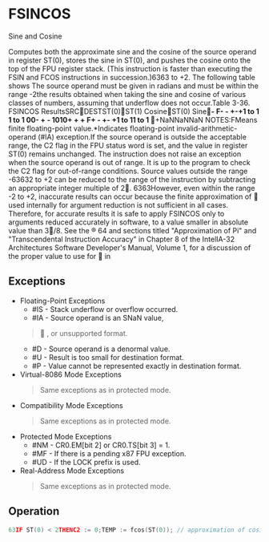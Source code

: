 # FSINCOS

Sine and Cosine

Computes both the approximate sine and the cosine of the source operand in register ST(0), stores the sine in ST(0), and pushes the cosine onto the top of the FPU register stack.
(This instruction is faster than executing the FSIN and FCOS instructions in succession.)6363 to +2.
The following table shows The source operand must be given in radians and must be within the range -2the results obtained when taking the sine and cosine of various classes of numbers, assuming that underflow does not occur.Table 3-36.
 FSINCOS ResultsSRCDESTST(0)ST(1) CosineST(0) Sine**- F- - +-+1 to 1 1 to  1 00- + - 1010+ + + F+ - +- +1 to 11 to 1   **+NaNNaNNaN NOTES:FMeans finite floating-point value.*Indicates floating-point invalid-arithmetic-operand (#IA) exception.If the source operand is outside the acceptable range, the C2 flag in the FPU status word is set, and the value in register ST(0) remains unchanged.
The instruction does not raise an exception when the source operand is out of range.
It is up to the program to check the C2 flag for out-of-range conditions.
Source values outside the range -63632 to +2 can be reduced to the range of the instruction by subtracting an appropriate integer multiple of 2.
6363However, even within the range -2 to +2, inaccurate results can occur because the finite approximation of  used internally for argument reduction is not sufficient in all cases.
Therefore, for accurate results it is safe to apply FSINCOS only to arguments reduced accurately in software, to a value smaller in absolute value than 3/8.
See the ® 64 and sections titled "Approximation of Pi" and "Transcendental Instruction Accuracy" in Chapter 8 of the IntelIA-32 Architectures Software Developer's Manual, Volume 1, for a discussion of the proper value to use for  in 

## Exceptions

- Floating-Point Exceptions
  - #IS - Stack underflow or overflow occurred.
  - #IA - Source operand is an SNaN value,
  > 
  > , or unsupported format.
  - #D - Source operand is a denormal value.
  - #U - Result is too small for destination format.
  - #P - Value cannot be represented exactly in destination format.
- Virtual-8086 Mode Exceptions
  > Same exceptions as in protected mode.
- Compatibility Mode Exceptions
  > Same exceptions as in protected mode.
- Protected Mode Exceptions
  - #NM - CR0.EM[bit 2] or CR0.TS[bit 3] = 1.
  - #MF - If there is a pending x87 FPU exception.
  - #UD - If the LOCK prefix is used.
- Real-Address Mode Exceptions
  > Same exceptions as in protected mode.

## Operation

```C
63IF ST(0) < 2THENC2 := 0;TEMP := fcos(ST(0)); // approximation of cosineST(0) := fsin(ST(0)); // approximation of sineTOP := TOP - 1;ST(0) := TEMP;ELSE (* Source operand out of range *)C2 := 1;FI;FPU Flags AffectedC1Set to 0 if stack underflow occurred; set to 1 of stack overflow occurs.Set if result was rounded up; cleared otherwise.6363C2Set to 1 if outside range (-2 < source operand < +2); otherwise, set to 0.C0, C3 Undefined.
```
